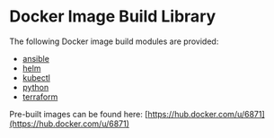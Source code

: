 # Docker Image Build Library

The following Docker image build modules are provided:

- [ansible](images/ansible)
- [helm](images/helm)
- [kubectl](images/kubectl)
- [python](images/python)
- [terraform](images/terraform)

Pre-built images can be found here:
[https://hub.docker.com/u/6871](https://hub.docker.com/u/6871)
